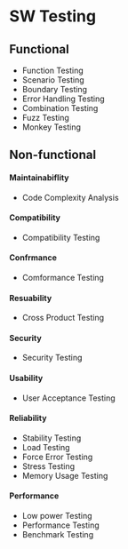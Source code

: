 # SW Testing
## Functional
- Function Testing
- Scenario Testing
- Boundary Testing
- Error Handling Testing
- Combination Testing
- Fuzz Testing
- Monkey Testing
## Non-functional
#### Maintainabiflity
- Code Complexity Analysis
#### Compatibility
-  Compatibility Testing
#### Confrmance
- Comformance Testing
#### Resuability
- Cross Product Testing
#### Security
- Security Testing
#### Usability
- User Acceptance Testing
#### Reliability
- Stability Testing
- Load Testing
- Force Error Testing
- Stress Testing
- Memory Usage Testing
#### Performance
- Low power Testing
- Performance Testing
- Benchmark Testing
